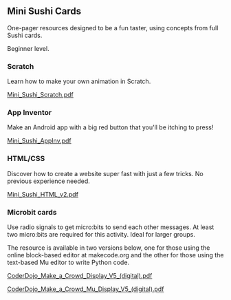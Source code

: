 ## Mini Sushi Cards

One-pager resources designed to be a fun taster, using concepts from
full Sushi cards.

Beginner level.

### Scratch

Learn how to make your own animation in Scratch.

[Mini_Sushi_Scratch.pdf](../files/Mini_Sushi_Scratch.pdf)

### App Inventor

Make an Android app with a big red button that you'll be itching to
press\!

[Mini_Sushi_AppInv.pdf](../files/Mini_Sushi_AppInv.pdf)

### HTML/CSS

Discover how to create a website super fast with just a few tricks. No
previous experience needed.

[Mini_Sushi_HTML_v2.pdf](../files/Mini_Sushi_HTML_v2.pdf)

### Microbit cards

Use radio signals to get micro:bits to send each other messages. At
least two micro:bits are required for this activity. Ideal for larger
groups.

The resource is available in two versions below, one for those using the
online block-based editor at makecode.org and the other for those using
the text-based Mu editor to write Python code.

[CoderDojo_Make_a_Crowd_Display_V5_(digital).pdf](../files/CoderDojo_Make_a_Crowd_Display_V5_(digital).pdf)

[CoderDojo_Make_a_Crowd_Mu_Display_V5_(digital).pdf](../files/CoderDojo_Make_a_Crowd_Mu_Display_V5_(digital).pdf)
